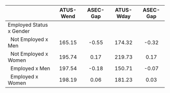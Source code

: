 
|                      |    ATUS-Wend |     ASEC-Gap |    ATUS-Wday |     ASEC-Gap |
| -------------------- | :----------: | :----------: | :----------: | :----------: |
| Employed Status x Gender |              |              |              |              |
| &nbsp;&nbsp;Not Employed x Men |       165.15 |        -0.55 |       174.32 |        -0.32 |
| &nbsp;&nbsp;Not Employed x Women |       195.74 |         0.17 |       219.73 |         0.17 |
| &nbsp;&nbsp;Employed x Men |       197.54 |        -0.18 |       150.71 |        -0.07 |
| &nbsp;&nbsp;Employed x Women |       198.19 |         0.06 |       181.23 |         0.03 |

